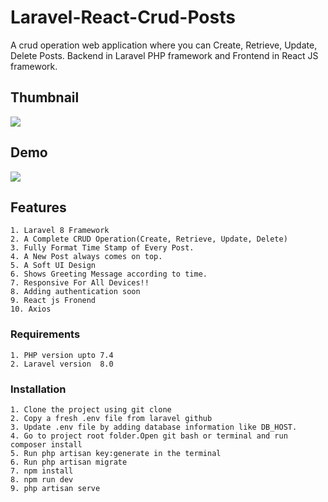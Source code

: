 # Laravel-React-Crud-Posts
A crud operation web application where you can Create, Retrieve, Update, Delete Posts. Backend in Laravel PHP framework and Frontend in React JS framework.

## Thumbnail
   <img src="https://miro.medium.com/max/700/1*CiWgRx5O9ygMWnSJx8FNng.png" />
   
## Demo
   <img src="https://miro.medium.com/max/640/1*-ToT2b2BDsX70h8L4e12WA.gif" />

## Features

    1. Laravel 8 Framework
    2. A Complete CRUD Operation(Create, Retrieve, Update, Delete)
    3. Fully Format Time Stamp of Every Post.
    4. A New Post always comes on top.
    5. A Soft UI Design
    6. Shows Greeting Message according to time.
    7. Responsive For All Devices!!
    8. Adding authentication soon
    9. React js Fronend
    10. Axios

### Requirements

    1. PHP version upto 7.4   
    2. Laravel version  8.0   

### Installation

    1. Clone the project using git clone   
    2. Copy a fresh .env file from laravel github    
    3. Update .env file by adding database information like DB_HOST.  
    4. Go to project root folder.Open git bash or terminal and run  composer install       
    5. Run php artisan key:generate in the terminal    
    6. Run php artisan migrate  
    7. npm install
    8. npm run dev
    9. php artisan serve
